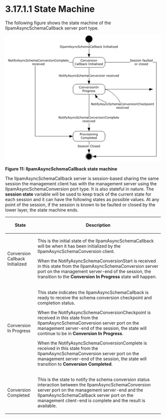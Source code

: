 <html dir="LTR" xmlns:mshelp="http://msdn.microsoft.com/mshelp" xmlns:ddue="http://ddue.schemas.microsoft.com/authoring/2003/5" xmlns:xlink="http://www.w3.org/1999/xlink" xmlns:tool="http://www.microsoft.com/tooltip">
 <body>
 <div id="header">
 <h1 class="heading">3.17.1.1 State Machine</h1>
 </div>
 <div id="mainSection">
 <div id="mainBody">
 <div id="allHistory" class="saveHistory"></div>
 <div id="sectionSection0" class="section" name="collapseableSection">
 

<p>The following figure shows the state machine of the
IIpamAsyncSchemaCallback server port type.</p>

<p><img src="MS-IPAMM2_files/image011.png" alt="IIpamAsyncSchemaCallback state machine" title="IIpamAsyncSchemaCallback state machine"></p>

<p><b>Figure 11: IIpamAsyncSchemaCallback state machine</b></p>

<p>The IIpamAsyncSchemaCallback server is session-based sharing
the same session the management client has with the management server using the
IIpamAsyncSchemaConversion port type. It is also stateful in nature. The <b>session
state</b> variable will be used to keep track of the current state for each
session and it can have the following states as possible values. At any point
of the session, if the session is known to be faulted or closed by the lower
layer, the state machine ends.</p>

<table>
 <thead>
 <tr>
 <th>
 <p>State</p>
 </th>
 <th>
 <p>Description</p>
 </th>
 </tr>
 </thead>
 <tr>
 <td>
 <p>Conversion Callback Initialized</p>
 </td>
 <td>
 <p>This is the initial state of the
 IIpamAsyncSchemaCallback will be when it has been initialized by the
 IIpamAsyncSchemaConversion client.</p>
 <p>When the NotifyAsyncSchemaConversionStart is received
 in this state from the IIpamAsyncSchemaConversion server port on the
 management server-end of the session, the transition to the <b>Conversion In
 Progress</b> state will happen.</p>
 </td>
 </tr>
 <tr>
 <td>
 <p>Conversion In Progress</p>
 </td>
 <td>
 <p>This state indicates the IIpamAsyncSchemaCallback is
 ready to receive the schema conversion checkpoint and completion status.</p>
 <p>When the NotifyAsyncSchemaConversionCheckpoint is
 received in this state from the IIpamAsyncSchemaConversion server port on the
 management server-end of the session, the state will continue to be in <b>Conversion
 In Progress</b>. </p>
 <p>When the NotifyAsyncSchemaConversionComplete is
 received in this state from the IIpamAsyncSchemaConversion server port on the
 management server-end of the session, the state will transition to <b>Conversion
 Completed</b>.</p>
 </td>
 </tr>
 <tr>
 <td>
 <p>Conversion Completed</p>
 </td>
 <td>
 <p>This is the state to notify the schema conversion
 status interaction between the IIpamAsyncSchemaConversion server port on the
 management server-end and the IIpamAsyncSchemaCallback server port on the
 management client-end is complete and the result is available.</p>
 </td>
 </tr>
</table>

<p> </p>


 </div>
 </div>
 </div>
 </body>
</html>